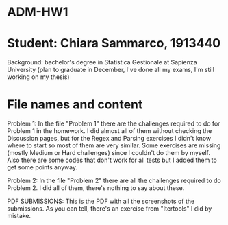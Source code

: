 # ADM-HW1
# Student: Chiara Sammarco, 1913440
Background: bachelor's degree in Statistica Gestionale at Sapienza University (plan to graduate in December, I've done all my exams, I'm still working on my thesis)

# File names and content

Problem 1: 
In the file "Problem 1" there are the challenges required to do for Problem 1 in the homework. I did almost all of them without checking the Discussion pages, but for the Regex and Parsing exercises I didn't know where to start so most of them are very similar. Some exercises are missing (mostly Medium or Hard challenges) since I couldn't do them by myself. Also there are some codes that don't work for all tests but I added them to get some points anyway.

Problem 2: 
In the file "Problem 2" there are all the challenges required to do Problem 2. I did all of them, there's nothing to say about these.

PDF SUBMISSIONS: 
This is the PDF with all the screenshots of the submissions. As you can tell, there's an exercise from "Itertools" I did by mistake.
